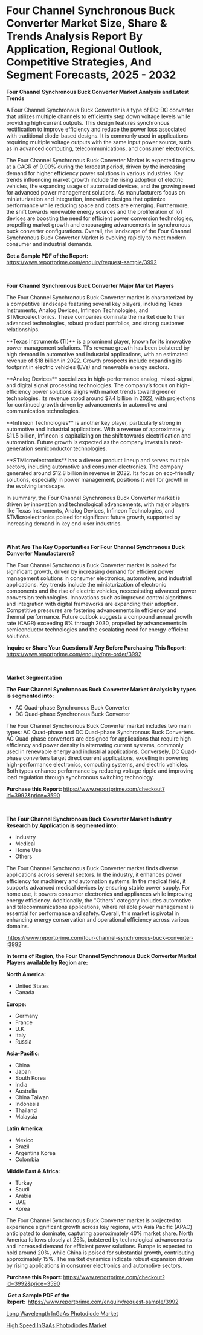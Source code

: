 <p><h1>Four Channel Synchronous Buck Converter Market Size, Share & Trends Analysis Report By Application, Regional Outlook, Competitive Strategies, And Segment Forecasts, 2025 - 2032</h1></p><p><strong>Four Channel Synchronous Buck Converter Market Analysis and Latest Trends</strong></p>
<p><p>A Four Channel Synchronous Buck Converter is a type of DC-DC converter that utilizes multiple channels to efficiently step down voltage levels while providing high current outputs. This design features synchronous rectification to improve efficiency and reduce the power loss associated with traditional diode-based designs. It is commonly used in applications requiring multiple voltage outputs with the same input power source, such as in advanced computing, telecommunications, and consumer electronics.</p><p>The Four Channel Synchronous Buck Converter Market is expected to grow at a CAGR of 9.90% during the forecast period, driven by the increasing demand for higher efficiency power solutions in various industries. Key trends influencing market growth include the rising adoption of electric vehicles, the expanding usage of automated devices, and the growing need for advanced power management solutions. As manufacturers focus on miniaturization and integration, innovative designs that optimize performance while reducing space and costs are emerging. Furthermore, the shift towards renewable energy sources and the proliferation of IoT devices are boosting the need for efficient power conversion technologies, propelling market growth and encouraging advancements in synchronous buck converter configurations. Overall, the landscape of the Four Channel Synchronous Buck Converter Market is evolving rapidly to meet modern consumer and industrial demands.</p></p>
<p><strong>Get a Sample PDF of the Report:&nbsp;</strong> <a href="https://www.reportprime.com/enquiry/request-sample/3992?utm_campaign=2183&utm_medium=2&utm_source=Github&utm_content=ia&utm_term=18032025&utm_id=four-channel-synchronous-buck-converter">https://www.reportprime.com/enquiry/request-sample/3992</a></p>
<p>&nbsp;</p>
<p><strong>Four Channel Synchronous Buck Converter Major Market Players</strong></p>
<p><p>The Four Channel Synchronous Buck Converter market is characterized by a competitive landscape featuring several key players, including Texas Instruments, Analog Devices, Infineon Technologies, and STMicroelectronics. These companies dominate the market due to their advanced technologies, robust product portfolios, and strong customer relationships.</p><p>**Texas Instruments (TI)** is a prominent player, known for its innovative power management solutions. TI's revenue growth has been bolstered by high demand in automotive and industrial applications, with an estimated revenue of $18 billion in 2022. Growth prospects include expanding its footprint in electric vehicles (EVs) and renewable energy sectors.</p><p>**Analog Devices** specializes in high-performance analog, mixed-signal, and digital signal processing technologies. The company’s focus on high-efficiency power solutions aligns with market trends toward greener technologies. Its revenue stood around $7.4 billion in 2022, with projections for continued growth driven by advancements in automotive and communication technologies.</p><p>**Infineon Technologies** is another key player, particularly strong in automotive and industrial applications. With a revenue of approximately $11.5 billion, Infineon is capitalizing on the shift towards electrification and automation. Future growth is expected as the company invests in next-generation semiconductor technologies.</p><p>**STMicroelectronics** has a diverse product lineup and serves multiple sectors, including automotive and consumer electronics. The company generated around $12.8 billion in revenue in 2022. Its focus on eco-friendly solutions, especially in power management, positions it well for growth in the evolving landscape.</p><p>In summary, the Four Channel Synchronous Buck Converter market is driven by innovation and technological advancements, with major players like Texas Instruments, Analog Devices, Infineon Technologies, and STMicroelectronics poised for significant future growth, supported by increasing demand in key end-user industries.</p></p>
<p>&nbsp;</p>
<p><strong>What Are The Key Opportunities For Four Channel Synchronous Buck Converter Manufacturers?</strong></p>
<p><p>The Four Channel Synchronous Buck Converter market is poised for significant growth, driven by increasing demand for efficient power management solutions in consumer electronics, automotive, and industrial applications. Key trends include the miniaturization of electronic components and the rise of electric vehicles, necessitating advanced power conversion technologies. Innovations such as improved control algorithms and integration with digital frameworks are expanding their adoption. Competitive pressures are fostering advancements in efficiency and thermal performance. Future outlook suggests a compound annual growth rate (CAGR) exceeding 8% through 2030, propelled by advancements in semiconductor technologies and the escalating need for energy-efficient solutions.</p></p>
<p><strong>Inquire or Share Your Questions If Any Before Purchasing This Report:</strong> <a href="https://www.reportprime.com/enquiry/pre-order/3992?utm_campaign=2183&utm_medium=2&utm_source=Github&utm_content=ia&utm_term=18032025&utm_id=four-channel-synchronous-buck-converter">https://www.reportprime.com/enquiry/pre-order/3992</a></p>
<p>&nbsp;</p>
<p><strong>Market Segmentation</strong></p>
<p><strong>The Four Channel Synchronous Buck Converter Market Analysis by types is segmented into:</strong></p>
<p><ul><li>AC Quad-phase Synchronous Buck Converter</li><li>DC Quad-phase Synchronous Buck Converter</li></ul></p>
<p><p>The Four Channel Synchronous Buck Converter market includes two main types: AC Quad-phase and DC Quad-phase Synchronous Buck Converters. AC Quad-phase converters are designed for applications that require high efficiency and power density in alternating current systems, commonly used in renewable energy and industrial applications. Conversely, DC Quad-phase converters target direct current applications, excelling in powering high-performance electronics, computing systems, and electric vehicles. Both types enhance performance by reducing voltage ripple and improving load regulation through synchronous switching technology.</p></p>
<p><strong>Purchase this Report:&nbsp;</strong><a href="https://www.reportprime.com/checkout?id=3992&price=3590&utm_campaign=2183&utm_medium=2&utm_source=Github&utm_content=ia&utm_term=18032025&utm_id=four-channel-synchronous-buck-converter">https://www.reportprime.com/checkout?id=3992&price=3590</a></p>
<p>&nbsp;</p>
<p><strong>The Four Channel Synchronous Buck Converter Market Industry Research by Application is segmented into:</strong></p>
<p><ul><li>Industry</li><li>Medical</li><li>Home Use</li><li>Others</li></ul></p>
<p><p>The Four Channel Synchronous Buck Converter market finds diverse applications across several sectors. In the industry, it enhances power efficiency for machinery and automation systems. In the medical field, it supports advanced medical devices by ensuring stable power supply. For home use, it powers consumer electronics and appliances while improving energy efficiency. Additionally, the "Others" category includes automotive and telecommunications applications, where reliable power management is essential for performance and safety. Overall, this market is pivotal in enhancing energy conservation and operational efficiency across various domains.</p></p>
<p><a href="https://www.reportprime.com/four-channel-synchronous-buck-converter-r3992?utm_campaign=2183&utm_medium=2&utm_source=Github&utm_content=ia&utm_term=18032025&utm_id=four-channel-synchronous-buck-converter">&nbsp;https://www.reportprime.com/four-channel-synchronous-buck-converter-r3992</a></p>
<p><strong>In terms of Region, the Four Channel Synchronous Buck Converter Market Players available by Region are:</strong></p>
<p>
    <p> <strong> North America: </strong>
        <ul>
            <li>United States</li>
            <li>Canada</li>
        </ul>
        </p> 
    <p> <strong> Europe: </strong>
        <ul>
            <li>Germany</li>
            <li>France</li>
            <li>U.K.</li>
            <li>Italy</li>
            <li>Russia</li>
        </ul>
        </p> 
    <p> <strong> Asia-Pacific: </strong>
        <ul>
            <li>China</li>
            <li>Japan</li>
            <li>South Korea</li>
            <li>India</li>
            <li>Australia</li>
            <li>China Taiwan</li>
            <li>Indonesia</li>
            <li>Thailand</li>
            <li>Malaysia</li>
        </ul>
        </p> 
    <p> <strong> Latin America: </strong>
        <ul>
            <li>Mexico</li>
            <li>Brazil</li>
            <li>Argentina Korea</li>
            <li>Colombia</li>
        </ul>
        </p> 
    <p> <strong> Middle East & Africa: </strong>
        <ul>
            <li>Turkey</li>
            <li>Saudi</li>
            <li>Arabia</li>
            <li>UAE</li>
            <li>Korea</li>
        </ul>
    </p>
    </p>
<p><p>The Four Channel Synchronous Buck Converter market is projected to experience significant growth across key regions, with Asia Pacific (APAC) anticipated to dominate, capturing approximately 40% market share. North America follows closely at 25%, bolstered by technological advancements and increased demand for efficient power solutions. Europe is expected to hold around 20%, while China is poised for substantial growth, contributing approximately 15%. The market dynamics indicate robust expansion driven by rising applications in consumer electronics and automotive sectors.</p></p>
<p><strong>Purchase this Report: </strong><a href="https://www.reportprime.com/checkout?id=3992&price=3590&utm_campaign=2183&utm_medium=2&utm_source=Github&utm_content=ia&utm_term=18032025&utm_id=four-channel-synchronous-buck-converter">https://www.reportprime.com/checkout?id=3992&price=3590</a></p>
<p>&nbsp;<strong>Get a Sample PDF of the Report:&nbsp;&nbsp;</strong><a href="https://www.reportprime.com/enquiry/request-sample/3992?utm_campaign=2183&utm_medium=2&utm_source=Github&utm_content=ia&utm_term=18032025&utm_id=four-channel-synchronous-buck-converter">https://www.reportprime.com/enquiry/request-sample/3992</a></p>
<p><strong></strong></p>
<p><p><a href="https://github.com/semenbobbaxu/Market-Research-Report-List-1/blob/main/long-wavelength-ingaas-photodiode-market.md?utm_campaign=2183&utm_medium=2&utm_source=Github&utm_content=ia&utm_term=18032025&utm_id=four-channel-synchronous-buck-converter">Long Wavelength InGaAs Photodiode Market</a></p><p><a href="https://github.com/irisadoranrx/Market-Research-Report-List-1/blob/main/high-speed-ingaas-photodiodes-market.md?utm_campaign=2183&utm_medium=2&utm_source=Github&utm_content=ia&utm_term=18032025&utm_id=four-channel-synchronous-buck-converter">High Speed InGaAs Photodiodes Market</a></p></p>